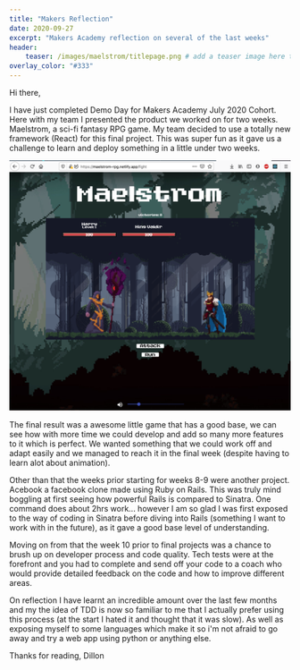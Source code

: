 ```yaml
---
title: "Makers Reflection"
date: 2020-09-27
excerpt: "Makers Academy reflection on several of the last weeks"
header:
    teaser: /images/maelstrom/titlepage.png # add a teaser image here that sums up what the blog post is about for display on blog page, the image should go     in the image/blog folder
overlay_color: "#333"
---
```


Hi there,

I have just completed Demo Day for Makers Academy July 2020 Cohort. Here with my team I presented the product we worked on for two weeks. Maelstrom, a sci-fi fantasy RPG game. My team decided to use a totally new framework (React) for this final project. This was super fun as it gave us a challenge to learn and deploy something in a little under two weeks.

![fight scene](../images/maelstrom/fight1.png)

The final result was a awesome little game that has a good base, we can see how with more time we could develop and add so many more features to it which is perfect. We wanted something that we could work off and adapt easily and we managed to reach it in the final week (despite having to learn alot about animation).

Other than that the weeks prior starting for weeks 8-9 were another project. Acebook a facebook clone made using Ruby on Rails. This was truly mind boggling at first seeing how powerful Rails is compared to Sinatra. One command does about 2hrs work... however I am so glad I was first exposed to the way of coding in Sinatra before diving into Rails (something I want to work with in the future), as it gave a good base level of understanding.

Moving on from that the week 10 prior to final projects was a chance to brush up on developer process and code quality. Tech tests were at the forefront and you had to complete and send off your code to a coach who would provide detailed feedback on the code and how to improve different areas. 

On reflection I have learnt an incredible amount over the last few months and my the idea of TDD is now so familiar to me that I actually prefer using this process (at the start I hated it and thought that it was slow). As well as exposing myself to some languages which make it so i'm not afraid to go away and try a web app using python or anything else.

Thanks for reading, Dillon    
